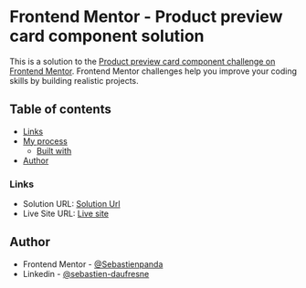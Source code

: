 # Frontend Mentor - Product preview card component solution

This is a solution to
the [Product preview card component challenge on Frontend Mentor](https://www.frontendmentor.io/challenges/product-preview-card-component-GO7UmttRfa).
Frontend Mentor challenges help you improve your coding skills by building realistic projects.

## Table of contents

- [Links](#links)
- [My process](#my-process)
    - [Built with](#built-with)
- [Author](#author)

### Links

- Solution URL: [Solution Url](https://www.frontendmentor.io/solutions/social-links-profile-L2ytmryAYL)
- Live Site URL: [Live site](https://sebastienpanda.github.io/Social-links-profile/)

## Author

- Frontend Mentor - [@Sebastienpanda](https://www.frontendmentor.io/profile/Sebastienpanda)
- Linkedin - [@sebastien-daufresne](https://www.linkedin.com/in/sebastien-daufresne-06a591364/)
